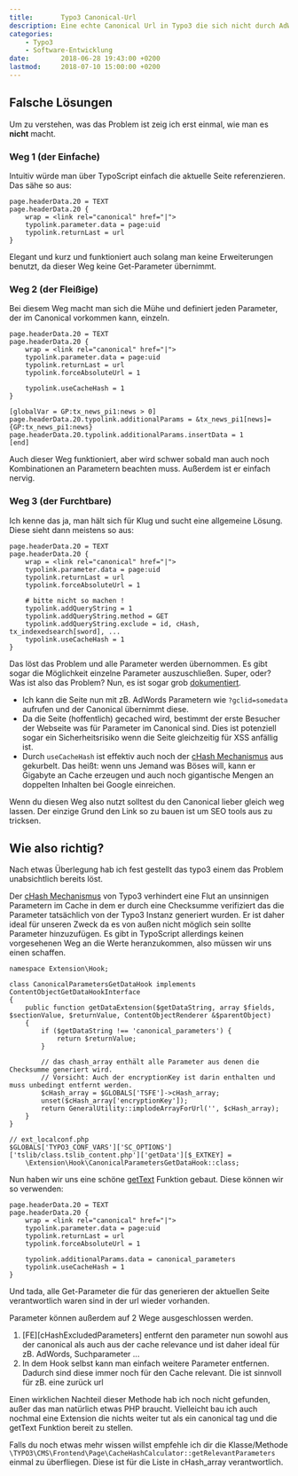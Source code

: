 ```yaml
---
title:       Typo3 Canonical-Url
description: Eine echte Canonical Url in Typo3 die sich nicht durch AdWords Parameter und Ähnlichem austricksen lässt und keine Sicherheitslücken öffnet.
categories:
    - Typo3
    - Software-Entwicklung
date:        2018-06-28 19:43:00 +0200
lastmod:     2018-07-10 15:00:00 +0200
---
```


## Falsche Lösungen

Um zu verstehen, was das Problem ist zeig ich erst einmal, wie man es **nicht** macht.

### Weg 1 (der Einfache)

Intuitiv würde man über TypoScript einfach die aktuelle Seite referenzieren. Das sähe so aus:

```
page.headerData.20 = TEXT
page.headerData.20 {
    wrap = <link rel="canonical" href="|">
    typolink.parameter.data = page:uid
    typolink.returnLast = url
}
```

Elegant und kurz und funktioniert auch solang man keine Erweiterungen benutzt, da dieser Weg keine Get-Parameter übernimmt.

### Weg 2 (der Fleißige)

Bei diesem Weg macht man sich die Mühe und definiert jeden Parameter, der im Canonical vorkommen kann, einzeln.

```
page.headerData.20 = TEXT
page.headerData.20 {
    wrap = <link rel="canonical" href="|">
    typolink.parameter.data = page:uid
    typolink.returnLast = url
    typolink.forceAbsoluteUrl = 1
    
    typolink.useCacheHash = 1
}

[globalVar = GP:tx_news_pi1:news > 0]
page.headerData.20.typolink.additionalParams = &tx_news_pi1[news]={GP:tx_news_pi1:news}
page.headerData.20.typolink.additionalParams.insertData = 1
[end]
```

Auch dieser Weg funktioniert, aber wird schwer sobald man auch noch Kombinationen an Parametern beachten muss. Außerdem ist er einfach nervig.

### Weg 3 (der Furchtbare)

Ich kenne das ja, man hält sich für Klug und sucht eine allgemeine Lösung. Diese sieht dann meistens so aus:

```
page.headerData.20 = TEXT
page.headerData.20 {
    wrap = <link rel="canonical" href="|">
    typolink.parameter.data = page:uid
    typolink.returnLast = url
    typolink.forceAbsoluteUrl = 1
    
    # bitte nicht so machen !
    typolink.addQueryString = 1
    typolink.addQueryString.method = GET
    typolink.addQueryString.exclude = id, cHash, tx_indexedsearch[sword], ...
    typolink.useCacheHash = 1
}
```

Das löst das Problem und alle Parameter werden übernommen. Es gibt sogar die Möglichkeit einzelne Parameter auszuschließen.
Super, oder? Was ist also das Problem? Nun, es ist sogar grob [dokumentiert](https://docs.typo3.org/typo3cms/TyposcriptReference/latest/Functions/Typolink/#addquerystring).

- Ich kann die Seite nun mit zB. AdWords Parametern wie `?gclid=somedata` aufrufen und der Canonical übernimmt diese.
- Da die Seite (hoffentlich) gecached wird, bestimmt der erste Besucher der Webseite was für Parameter im Canonical sind. Dies ist potenziell sogar ein Sicherheitsrisiko wenn die Seite gleichzeitig für XSS anfällig ist.
- Durch `useCacheHash` ist effektiv auch noch der [cHash Mechanismus] aus gekurbelt. Das heißt: wenn uns Jemand was Böses will, kann er Gigabyte an Cache erzeugen und auch noch gigantische Mengen an doppelten Inhalten bei Google einreichen.

Wenn du diesen Weg also nutzt solltest du den Canonical lieber gleich weg lassen. Der einzige Grund den Link so zu bauen ist um SEO tools aus zu tricksen.

## Wie also richtig?

Nach etwas Überlegung hab ich fest gestellt das typo3 einem das Problem unabsichtlich bereits löst.

Der [cHash Mechanismus] von Typo3 verhindert eine Flut an unsinnigen Parametern im Cache in dem er durch eine Checksumme verifiziert das die Parameter tatsächlich von der Typo3 Instanz generiert wurden. Er ist daher ideal für unseren Zweck da es von außen nicht möglich sein sollte Parameter hinzuzufügen. Es gibt in TypoScript allerdings keinen vorgesehenen Weg an die Werte heranzukommen, also müssen wir uns einen schaffen.

```php?start_inline=true
namespace Extension\Hook;

class CanonicalParametersGetDataHook implements ContentObjectGetDataHookInterface
{
    public function getDataExtension($getDataString, array $fields, $sectionValue, $returnValue, ContentObjectRenderer &$parentObject)
    {
        if ($getDataString !== 'canonical_parameters') {
            return $returnValue;
        }

        // das chash_array enthält alle Parameter aus denen die Checksumme generiert wird.
        // Vorsicht: Auch der encryptionKey ist darin enthalten und muss unbedingt entfernt werden.
        $cHash_array = $GLOBALS['TSFE']->cHash_array;
        unset($cHash_array['encryptionKey']);
        return GeneralUtility::implodeArrayForUrl('', $cHash_array);
    }
}
```
```php?start_inline=true
// ext_localconf.php
$GLOBALS['TYPO3_CONF_VARS']['SC_OPTIONS']['tslib/class.tslib_content.php']['getData'][$_EXTKEY] =
    \Extension\Hook\CanonicalParametersGetDataHook::class;
```

Nun haben wir uns eine schöne [getText] Funktion gebaut. Diese können wir so verwenden:

```
page.headerData.20 = TEXT
page.headerData.20 {
    wrap = <link rel="canonical" href="|">
    typolink.parameter.data = page:uid
    typolink.returnLast = url
    typolink.forceAbsoluteUrl = 1
    
    typolink.additionalParams.data = canonical_parameters
    typolink.useCacheHash = 1
}
```

Und tada, alle Get-Parameter die für das generieren der aktuellen Seite verantwortlich waren sind in der url wieder vorhanden.

Parameter können außerdem auf 2 Wege ausgeschlossen werden.

1. [FE][cHashExcludedParameters] entfernt den parameter nun sowohl aus der canonical als auch aus der cache relevance und ist daher ideal für zB. AdWords, Suchparameter ...
2. In dem Hook selbst kann man einfach weitere Parameter entfernen. Dadurch sind diese immer noch für den Cache relevant. Die ist sinnvoll für zB. eine zurück url 

Einen wirklichen Nachteil dieser Methode hab ich noch nicht gefunden, außer das man natürlich etwas PHP braucht. Vielleicht bau ich auch nochmal eine Extension die nichts weiter tut als ein canonical tag und die getText Funktion bereit zu stellen.

Falls du noch etwas mehr wissen willst empfehle ich dir die Klasse/Methode `\TYPO3\CMS\Frontend\Page\CacheHashCalculator::getRelevantParameters` einmal zu überfliegen. Diese ist für die Liste in cHash_array verantwortlich.


[cHash Mechanismus]: https://www.typo3lexikon.de/typo3-tutorials/core/cache/chash-was-ist-das.html
[getText]: https://docs.typo3.org/typo3cms/TyposcriptReference/8.7/DataTypes/Gettext/